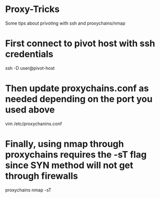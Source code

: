 # Proxy-Tricks
Some tips about privoting with ssh and proxychains/nmap



# First connect to pivot host with ssh credentials
ssh -D <port> user@pivot-host
  
# Then update proxychains.conf as needed depending on the port you used above
vim /etc/proxychanins.conf

# Finally, using nmap through proxychains requires the -sT flag since SYN method will not get through firewalls
proxychains nmap -sT <host>
